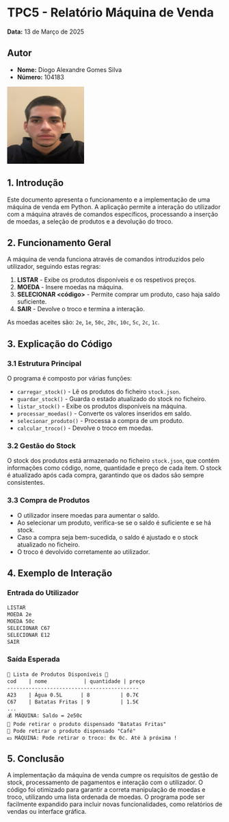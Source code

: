 # TPC5 - Relatório Máquina de Venda

**Data:** 13 de Março de 2025  

## Autor
- **Nome:** Diogo Alexandre Gomes Silva
- **Número:** 104183

![Foto do Autor](../foto.png)

## 1. Introdução
Este documento apresenta o funcionamento e a implementação de uma máquina de venda em Python. A aplicação permite a interação do utilizador com a máquina através de comandos específicos, processando a inserção de moedas, a seleção de produtos e a devolução do troco.

## 2. Funcionamento Geral
A máquina de venda funciona através de comandos introduzidos pelo utilizador, seguindo estas regras:

1. **LISTAR** - Exibe os produtos disponíveis e os respetivos preços.
2. **MOEDA <valor>** - Insere moedas na máquina.
3. **SELECIONAR <código>** - Permite comprar um produto, caso haja saldo suficiente.
4. **SAIR** - Devolve o troco e termina a interação.

As moedas aceites são: `2e`, `1e`, `50c`, `20c`, `10c`, `5c`, `2c`, `1c`.

## 3. Explicação do Código
### 3.1 Estrutura Principal
O programa é composto por várias funções:
- `carregar_stock()` - Lê os produtos do ficheiro `stock.json`.
- `guardar_stock()` - Guarda o estado atualizado do stock no ficheiro.
- `listar_stock()` - Exibe os produtos disponíveis na máquina.
- `processar_moedas()` - Converte os valores inseridos em saldo.
- `selecionar_produto()` - Processa a compra de um produto.
- `calcular_troco()` - Devolve o troco em moedas.

### 3.2 Gestão do Stock
O stock dos produtos está armazenado no ficheiro `stock.json`, que contém informações como código, nome, quantidade e preço de cada item. O stock é atualizado após cada compra, garantindo que os dados são sempre consistentes.

### 3.3 Compra de Produtos
- O utilizador insere moedas para aumentar o saldo.
- Ao selecionar um produto, verifica-se se o saldo é suficiente e se há stock.
- Caso a compra seja bem-sucedida, o saldo é ajustado e o stock atualizado no ficheiro.
- O troco é devolvido corretamente ao utilizador.

## 4. Exemplo de Interação
### **Entrada do Utilizador**
```plaintext
LISTAR
MOEDA 2e
MOEDA 50c
SELECIONAR C67
SELECIONAR E12
SAIR
```
### **Saída Esperada**
```plaintext
🛒 Lista de Produtos Disponíveis 🛒
cod    | nome            | quantidade | preço
-------------------------------------------
A23    | Água 0.5L      | 8          | 0.7€
C67    | Batatas Fritas | 9          | 1.5€
...
💰 MÁQUINA: Saldo = 2e50c
🎯 Pode retirar o produto dispensado "Batatas Fritas"
🎯 Pode retirar o produto dispensado "Café"
💵 MÁQUINA: Pode retirar o troco: 0x 0c. Até à próxima !
```

## 5. Conclusão
A implementação da máquina de venda cumpre os requisitos de gestão de stock, processamento de pagamentos e interação com o utilizador. O código foi otimizado para garantir a correta manipulação de moedas e troco, utilizando uma lista ordenada de moedas. O programa pode ser facilmente expandido para incluir novas funcionalidades, como relatórios de vendas ou interface gráfica.
